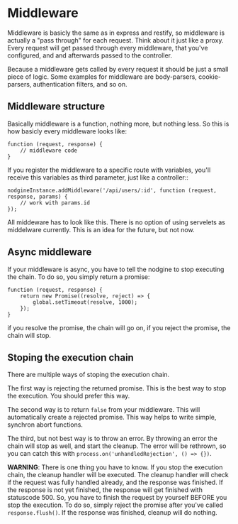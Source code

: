 # Middleware #

Middleware is basicly the same as in express and restify, so middleware is actually a
"pass through" for each request. Think about it just like a proxy. Every request will
get passed through every middleware, that you've configured, and and afterwards passed
to the controller.

Because a middleware gets called by every request it should be just a small piece of logic.
Some examples for middleware are body-parsers, cookie-parsers, authentication filters, and
so on.

## Middleware structure ##

Basically middleware is a function, nothing more, but nothing less. So this is how basicly
every middleware looks like:

    function (request, response) {
        // middleware code
    }

If you register the middleware to a specific route with variables, you'll receive this variables
as third parameter, just like a controller::

    nodgineInstance.addMiddleware('/api/users/:id', function (request, response, params) {
        // work with params.id
    });

All middeware has to look like this. There is no option of using servelets as middelware currently.
This is an idea for the future, but not now.

## Async middleware ##

If your middleware is async, you have to tell the nodgine to stop executing the chain. To do so,
you simply return a promise:

    function (request, response) {
        return new Promise((resolve, reject) => {
            global.setTimeout(resolve, 1000);
        });
    }
    
if you resolve the promise, the chain will go on, if you reject the promise, the chain will stop.

## Stoping the execution chain ##

There are multiple ways of stoping the execution chain.

The first way is rejecting the returned promise. This is the best way to stop the execution. You
should prefer this way.

The second way is to return `false` from your middleware. This will automatically create a rejected
promise. This way helps to write simple, synchron abort functions.

The third, but not best way is to throw an error. By throwing an error the chain will stop as well,
and start the cleanup. The error will be rethrown, so you can catch this with
`process.on('unhandledRejection', () => {})`.

**WARNING**: There is one thing you have to know. If you stop the execution chain, the cleanup handler
will be executed. The cleanup handler will check if the request was fully handled already, and the
response was finished. If the response is not yet finished, the response will get finished with statuscode
500. So, you have to finish the request by yourself BEFORE you stop the execution. To do so, simply reject
the promise after you've called `response.flush()`. If the response was finished, cleanup will do nothing.